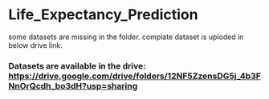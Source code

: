 # Life_Expectancy_Prediction
some datasets are missing in the folder. complate dataset is uploded in below drive link. 
### Datasets are available in the drive: https://drive.google.com/drive/folders/12NF5ZzensDG5j_4b3FNnOrQcdh_bo3dH?usp=sharing
